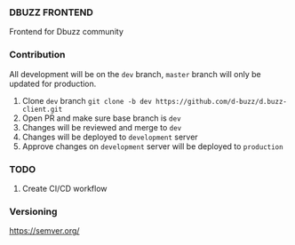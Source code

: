 ### DBUZZ FRONTEND
Frontend for Dbuzz community

### Contribution

All development will be on the `dev` branch, `master` branch will only be updated for production.

1. Clone `dev` branch `git clone -b dev https://github.com/d-buzz/d.buzz-client.git`
2. Open PR and make sure base branch is `dev`
3. Changes will be reviewed and merge to `dev`
4. Changes will be deployed to `development` server
5. Approve changes on `development` server will be deployed to `production`

### TODO

1. Create CI/CD workflow

### Versioning

https://semver.org/
